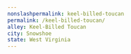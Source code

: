 ```yaml
---
﻿nonslashpermalink: keel-billed-toucan
permalink: /keel-billed-toucan/
alley: Keel-Billed Toucan
city: Snowshoe
state: West Virginia
---
```

